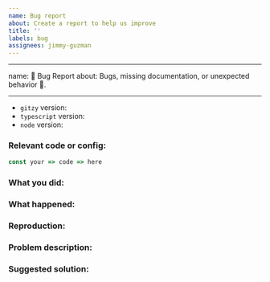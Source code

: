 ```yaml
---
name: Bug report
about: Create a report to help us improve
title: ''
labels: bug
assignees: jimmy-guzman
---
```


---

name: 🐛 Bug Report
about: Bugs, missing documentation, or unexpected behavior 🤔.

---

- `gitzy` version:
- `typescript` version:
- `node` version:

### Relevant code or config:

```js
const your => code => here
```

### What you did:

### What happened:

### Reproduction:

### Problem description:

### Suggested solution:
